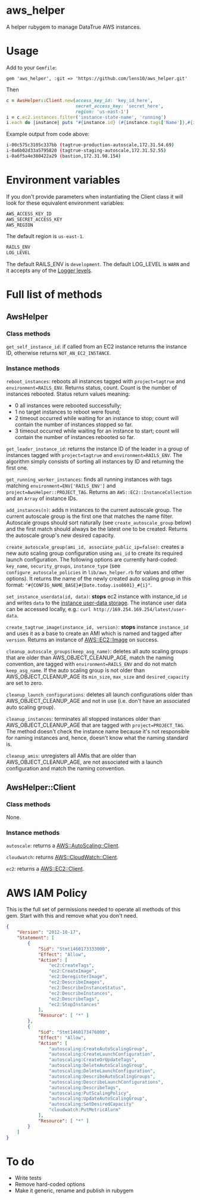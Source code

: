 # aws_helper

A helper rubygem to manage DataTrue AWS instances.

# Usage

Add to your `Gemfile`:

```Gemfile
gem 'aws_helper', :git => 'https://github.com/lens10/aws_helper.git'
```

Then
```ruby
c = AwsHelper::Client.new(access_key_id: 'key_id_here',
                          secret_access_key: 'secret_here',
                          region: 'us-east-1')
i = c.ec2.instances.filter('instance-state-name', 'running')
i.each do |instance| puts "#{instance.id} (#{instance.tags['Name']},#{instance.private_ip_address})" end
```

Example output from code above:
```bash
i-00c575c3105c337bb (tagtrue-production-autoscale,172.31.54.69)
i-0a6b02d33a5795820 (tagtrue-staging-autoscale,172.31.52.55)
i-0a6f5a4e380422a29 (bastion,172.31.98.154)
```

# Environment variables
If you don't provide parameters when instantiating the Client class it will look for these equivalent environment variables:

```bash
AWS_ACCESS_KEY_ID
AWS_SECRET_ACCESS_KEY
AWS_REGION
```

The default region is `us-east-1`.

```bash
RAILS_ENV
LOG_LEVEL
```

The default RAILS_ENV is `development`.  The default LOG_LEVEL is `WARN` and it accepts any of the [Logger levels](http://ruby-doc.org/stdlib-2.2.2/libdoc/logger/rdoc/Logger.html).


# Full list of methods

## AwsHelper

### Class methods

`get_self_instance_id`: if called from an EC2 instance returns the instance ID, otherwise returns `NOT_AN_EC2_INSTANCE`.

### Instance methods

`reboot_instances`: reboots all instances tagged with `project=tagtrue` and `environment=RAILS_ENV`.  Returns status, count.  Count is the number of instances rebooted. Status return values meaning:
* 0 all instances were rebooted successfully;
* 1 no target instances to reboot were found;
* 2 timeout occurred while waiting for an instance to stop; count will contain the number of instances stopped so far.
* 3 timeout occurred while waiting for an instance to start; count will contain the number of instances rebooted so far.

`get_leader_instance_id`: returns the instance ID of the leader in a group of instances tagged with `project=tagtrue` and `environment=RAILS_ENV`.  The algorithm simply consists of sorting all instances by ID and returning the first one.

`get_running_worker_instances`: finds all running instances with tags matching `environment=ENV['RAILS_ENV']` and `project=AwsHelper::PROJECT_TAG`.  Returns an `AWS::EC2::InstanceCollection` and an `Array` of instance IDs.

`add_instances(n)`: adds n instances to the current autoscale group.  The current autoscale group is the first one that matches the name filter.  Autoscale groups should sort naturally (see `create_autoscale_group` below) and the first match should always be the latest one to be created.  Returns the autoscale group's new desired capacity.

`create_autoscale_group(ami_id, associate_public_ip=false)`: creates a new auto
scaling group configuration using `ami_id` to create its required launch
configuration.  The following options are currently hard-coded: `key_name`,
`security_groups`, `instance_type` (see `configure_autoscale_policies` in
`lib/aws_helper.rb` for values and other options).  It returns the name of the newly created auto
scaling group in this format:
`"#{CONFIG_NAME_BASE}#{Date.today.iso8601}_#{i}"`.

`set_instance_userdata(id, data)`: **stops** ec2 instance with instance_id `id` and writes `data` to the [instance user-data storage](https://docs.aws.amazon.com/AWSEC2/latest/UserGuide/ec2-instance-metadata.html#instancedata-add-user-data). The instance user data can be accessed locally, e.g.: `curl http://169.254.169.254/latest/user-data`.

`create_tagtrue_image(instance_id, version)`: **stops** instance `instance_id` and uses it as a base to create an AMI which is named and tagged after `version`.  Returns an instance of [AWS::EC2::Image](http://www.rubydoc.info/gems/aws-sdk-v1/1.66.0/AWS/EC2/Image) on success.

`cleanup_autoscale_groups(keep_asg_name)`: deletes all auto scaling groups that are older than AWS_OBJECT_CLEANUP_AGE, match the naming convention, are tagged with `environment=RAILS_ENV` and do not match `keep_asg_name`.  If the auto scaling group is not older than AWS_OBJECT_CLEANUP_AGE its `min_size`, `max_size` and `desired_capacity` are set to zero.

`cleanup_launch_configurations`: deletes all launch configurations older than AWS_OBJECT_CLEANUP_AGE and not in use (i.e. don't have an associated auto scaling group).

`cleanup_instances`: terminates all stopped instances older than AWS_OBJECT_CLEANUP_AGE that are tagged with `project=PROJECT_TAG`.  The method doesn't check the instance name because it's not responsible for naming instances and, hence, doesn't know what the naming standard is.

`cleanup_amis`: unregisters all AMIs that are older than AWS_OBJECT_CLEANUP_AGE, are not associated with a launch configuration and match the naming convention.

## AwsHelper::Client

### Class methods

None.

### Instance methods

`autoscale`: returns a [AWS::AutoScaling::Client](http://www.rubydoc.info/gems/aws-sdk-v1/1.66.0/AWS/AutoScaling/Client).

`cloudwatch`: returns [AWS::CloudWatch::Client](http://www.rubydoc.info/gems/aws-sdk-v1/1.66.0/AWS/CloudWatch/Client).

`ec2`: returns a [AWS::EC2::Client](http://www.rubydoc.info/gems/aws-sdk-v1/1.66.0/AWS/EC2/Client).

# AWS IAM Policy

This is the full set of permissions needed to operate all methods of this gem.  Start with this and remove what you don't need.

```json
{
    "Version": "2012-10-17",
    "Statement": [
        {
            "Sid": "Stmt1460173333000",
            "Effect": "Allow",
            "Action": [
                "ec2:CreateTags",
                "ec2:CreateImage",
                "ec2:DeregisterImage",
                "ec2:DescribeImages",
                "ec2:DescribeInstanceStatus",
                "ec2:DescribeInstances",
                "ec2:DescribeTags",
                "ec2:StopInstances"
            ],
            "Resource": [ "*" ]
        },
        {
            "Sid": "Stmt1460173476000",
            "Effect": "Allow",
            "Action": [
                "autoscaling:CreateAutoScalingGroup",
                "autoscaling:CreateLaunchConfiguration",
                "autoscaling:CreateOrUpdateTags",
                "autoscaling:DeleteAutoScalingGroup",
                "autoscaling:DeleteLaunchConfiguration",
                "autoscaling:DescribeAutoScalingGroups",
                "autoscaling:DescribeLaunchConfigurations",
                "autoscaling:DescribeTags",
                "autoscaling:PutScalingPolicy",
                "autoscaling:UpdateAutoScalingGroup",
                "autoscaling:SetDesiredCapacity"
                "cloudwatch:PutMetricAlarm"
            ],
            "Resource": [ "*" ]
        }
    ]
}
```

# To do
* Write tests
* Remove hard-coded options
* Make it generic, rename and publish in rubygem
